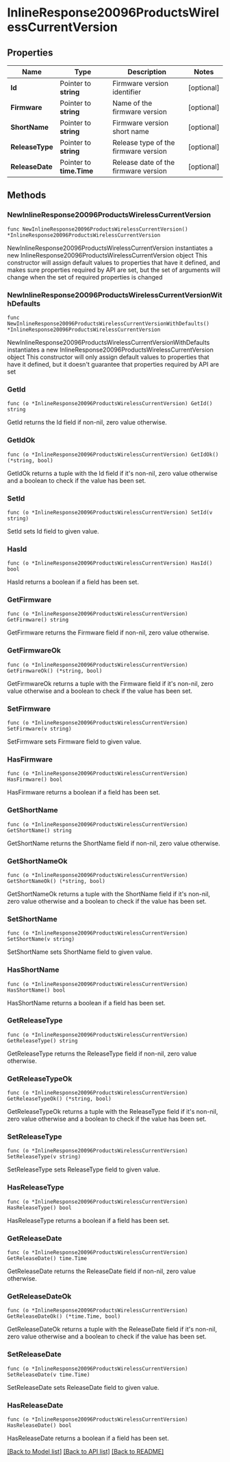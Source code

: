# InlineResponse20096ProductsWirelessCurrentVersion

## Properties

Name | Type | Description | Notes
------------ | ------------- | ------------- | -------------
**Id** | Pointer to **string** | Firmware version identifier | [optional] 
**Firmware** | Pointer to **string** | Name of the firmware version | [optional] 
**ShortName** | Pointer to **string** | Firmware version short name | [optional] 
**ReleaseType** | Pointer to **string** | Release type of the firmware version | [optional] 
**ReleaseDate** | Pointer to **time.Time** | Release date of the firmware version | [optional] 

## Methods

### NewInlineResponse20096ProductsWirelessCurrentVersion

`func NewInlineResponse20096ProductsWirelessCurrentVersion() *InlineResponse20096ProductsWirelessCurrentVersion`

NewInlineResponse20096ProductsWirelessCurrentVersion instantiates a new InlineResponse20096ProductsWirelessCurrentVersion object
This constructor will assign default values to properties that have it defined,
and makes sure properties required by API are set, but the set of arguments
will change when the set of required properties is changed

### NewInlineResponse20096ProductsWirelessCurrentVersionWithDefaults

`func NewInlineResponse20096ProductsWirelessCurrentVersionWithDefaults() *InlineResponse20096ProductsWirelessCurrentVersion`

NewInlineResponse20096ProductsWirelessCurrentVersionWithDefaults instantiates a new InlineResponse20096ProductsWirelessCurrentVersion object
This constructor will only assign default values to properties that have it defined,
but it doesn't guarantee that properties required by API are set

### GetId

`func (o *InlineResponse20096ProductsWirelessCurrentVersion) GetId() string`

GetId returns the Id field if non-nil, zero value otherwise.

### GetIdOk

`func (o *InlineResponse20096ProductsWirelessCurrentVersion) GetIdOk() (*string, bool)`

GetIdOk returns a tuple with the Id field if it's non-nil, zero value otherwise
and a boolean to check if the value has been set.

### SetId

`func (o *InlineResponse20096ProductsWirelessCurrentVersion) SetId(v string)`

SetId sets Id field to given value.

### HasId

`func (o *InlineResponse20096ProductsWirelessCurrentVersion) HasId() bool`

HasId returns a boolean if a field has been set.

### GetFirmware

`func (o *InlineResponse20096ProductsWirelessCurrentVersion) GetFirmware() string`

GetFirmware returns the Firmware field if non-nil, zero value otherwise.

### GetFirmwareOk

`func (o *InlineResponse20096ProductsWirelessCurrentVersion) GetFirmwareOk() (*string, bool)`

GetFirmwareOk returns a tuple with the Firmware field if it's non-nil, zero value otherwise
and a boolean to check if the value has been set.

### SetFirmware

`func (o *InlineResponse20096ProductsWirelessCurrentVersion) SetFirmware(v string)`

SetFirmware sets Firmware field to given value.

### HasFirmware

`func (o *InlineResponse20096ProductsWirelessCurrentVersion) HasFirmware() bool`

HasFirmware returns a boolean if a field has been set.

### GetShortName

`func (o *InlineResponse20096ProductsWirelessCurrentVersion) GetShortName() string`

GetShortName returns the ShortName field if non-nil, zero value otherwise.

### GetShortNameOk

`func (o *InlineResponse20096ProductsWirelessCurrentVersion) GetShortNameOk() (*string, bool)`

GetShortNameOk returns a tuple with the ShortName field if it's non-nil, zero value otherwise
and a boolean to check if the value has been set.

### SetShortName

`func (o *InlineResponse20096ProductsWirelessCurrentVersion) SetShortName(v string)`

SetShortName sets ShortName field to given value.

### HasShortName

`func (o *InlineResponse20096ProductsWirelessCurrentVersion) HasShortName() bool`

HasShortName returns a boolean if a field has been set.

### GetReleaseType

`func (o *InlineResponse20096ProductsWirelessCurrentVersion) GetReleaseType() string`

GetReleaseType returns the ReleaseType field if non-nil, zero value otherwise.

### GetReleaseTypeOk

`func (o *InlineResponse20096ProductsWirelessCurrentVersion) GetReleaseTypeOk() (*string, bool)`

GetReleaseTypeOk returns a tuple with the ReleaseType field if it's non-nil, zero value otherwise
and a boolean to check if the value has been set.

### SetReleaseType

`func (o *InlineResponse20096ProductsWirelessCurrentVersion) SetReleaseType(v string)`

SetReleaseType sets ReleaseType field to given value.

### HasReleaseType

`func (o *InlineResponse20096ProductsWirelessCurrentVersion) HasReleaseType() bool`

HasReleaseType returns a boolean if a field has been set.

### GetReleaseDate

`func (o *InlineResponse20096ProductsWirelessCurrentVersion) GetReleaseDate() time.Time`

GetReleaseDate returns the ReleaseDate field if non-nil, zero value otherwise.

### GetReleaseDateOk

`func (o *InlineResponse20096ProductsWirelessCurrentVersion) GetReleaseDateOk() (*time.Time, bool)`

GetReleaseDateOk returns a tuple with the ReleaseDate field if it's non-nil, zero value otherwise
and a boolean to check if the value has been set.

### SetReleaseDate

`func (o *InlineResponse20096ProductsWirelessCurrentVersion) SetReleaseDate(v time.Time)`

SetReleaseDate sets ReleaseDate field to given value.

### HasReleaseDate

`func (o *InlineResponse20096ProductsWirelessCurrentVersion) HasReleaseDate() bool`

HasReleaseDate returns a boolean if a field has been set.


[[Back to Model list]](../README.md#documentation-for-models) [[Back to API list]](../README.md#documentation-for-api-endpoints) [[Back to README]](../README.md)


